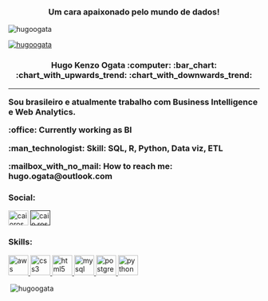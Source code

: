 <h3 align="center">Um cara apaixonado pelo mundo de dados!</h3>

<p align="left"> <img src="https://komarev.com/ghpvc/?username=hugoogata&label=Profile%20views&color=0e75b6&style=flat" alt="hugoogata" /> </p>

<p align="left"> <a href="https://github.com/ryo-ma/github-profile-trophy"><img src="https://github-profile-trophy.vercel.app/?username=hugoogata" alt="hugoogata" /></a> </p>

<h3 align="center">Hugo Kenzo Ogata :computer: :bar_chart: :chart_with_upwards_trend: :chart_with_downwards_trend:

***
  
<p align="left"> Sou brasileiro e atualmente trabalho com Business Intelligence e Web Analytics. </p>

<p align="left">  :office:  Currently working as BI
<p align="left">  :man_technologist:  Skill: SQL, R, Python, Data viz, ETL
<p align="left">  :mailbox_with_no_mail:  How to reach me: hugo.ogata@outlook.com

<h3 align="left">Social:</h3>
<p align="left">
<a href="https://www.linkedin.com/in/hugo-kenzo-ogata-72888896/" target="blank"><img align="center" src="https://cdn.jsdelivr.net/npm/simple-icons@3.0.1/icons/linkedin.svg" alt="caioross" height="30" width="40" /></a>
<a href="" target="blank"><img align="center" src="https://cdn.jsdelivr.net/npm/simple-icons@3.0.1/icons/instagram.svg" alt="caio.ross_" height="30" width="40" /></a>
</p>
  
<h3 align="left">Skills:</h3>
<p align="left"> </a> <a href="https://aws.amazon.com" target="_blank"> <img src="https://devicons.github.io/devicon/devicon.git/icons/amazonwebservices/amazonwebservices-original-wordmark.svg" alt="aws" width="40" height="40"/> </a> <a href="https://www.w3schools.com/css/" target="_blank"> <img src="https://devicons.github.io/devicon/devicon.git/icons/css3/css3-original-wordmark.svg" alt="css3" width="40" height="40"/> </a> </a> <a href="https://www.w3.org/html/" target="_blank"> <img src="https://devicons.github.io/devicon/devicon.git/icons/html5/html5-original-wordmark.svg" alt="html5" width="40" height="40"/> </a> <a href="https://www.mysql.com/" target="_blank"> <img src="https://devicons.github.io/devicon/devicon.git/icons/mysql/mysql-original-wordmark.svg" alt="mysql" width="40" height="40"/> </a> <a href="https://www.postgresql.org" target="_blank"> <img src="https://devicons.github.io/devicon/devicon.git/icons/postgresql/postgresql-original-wordmark.svg" alt="postgresql" width="40" height="40"/> </a> <a href="https://www.python.org" target="_blank"> <img src="https://devicons.github.io/devicon/devicon.git/icons/python/python-original.svg" alt="python" width="40" height="40"/> </a> 

<p>&nbsp;<img align="center" src="https://github-readme-stats.vercel.app/api?username=hugoogata&show_icons=true&locale=en" alt="hugoogata" /></p>

